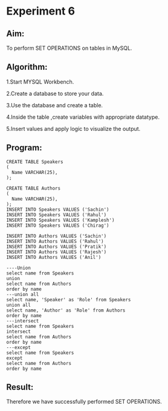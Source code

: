 # Experiment 6
## Aim:
To perform SET OPERATIONS on tables in MySQL.

## Algorithm:
1.Start MYSQL Workbench.

2.Create a database to store your data.

3.Use the database and create a table.

4.Inside the table ,create variables with appropriate datatype.

5.Insert values and apply logic to visualize the output.

## Program:
```
CREATE TABLE Speakers
(
  Name VARCHAR(25),
);

CREATE TABLE Authors
(
  Name VARCHAR(25),
);
INSERT INTO Speakers VALUES ('Sachin')
INSERT INTO Speakers VALUES ('Rahul')
INSERT INTO Speakers VALUES ('Kamplesh')
INSERT INTO Speakers VALUES ('Chirag')

INSERT INTO Authors VALUES ('Sachin')
INSERT INTO Authors VALUES ('Rahul')
INSERT INTO Authors VALUES ('Pratik')
INSERT INTO Authors VALUES ('Rajesh')
INSERT INTO Authors VALUES ('Anil')

----Union
select name from Speakers
union
select name from Authors
order by name
---union all
select name, 'Speaker' as 'Role' from Speakers
union all
select name, 'Author' as 'Role' from Authors
order by name
---intersect
select name from Speakers
intersect
select name from Authors
order by name
---except
select name from Speakers
except
select name from Authors
order by name
```

## Result:
Therefore we have successfully performed SET OPERATIONS.
